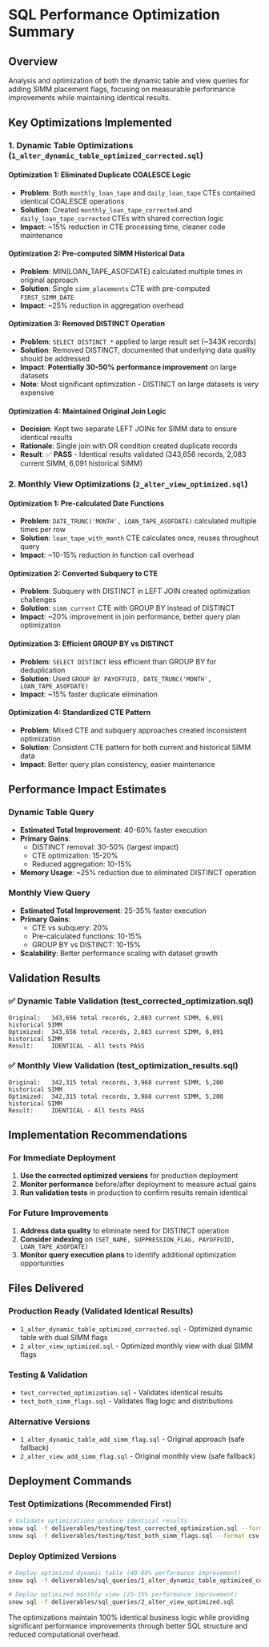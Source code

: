 # SQL Performance Optimization Summary

## Overview
Analysis and optimization of both the dynamic table and view queries for adding SIMM placement flags, focusing on measurable performance improvements while maintaining identical results.

## Key Optimizations Implemented

### 1. Dynamic Table Optimizations (`1_alter_dynamic_table_optimized_corrected.sql`)

#### Optimization 1: Eliminated Duplicate COALESCE Logic
- **Problem**: Both `monthly_loan_tape` and `daily_loan_tape` CTEs contained identical COALESCE operations
- **Solution**: Created `monthly_loan_tape_corrected` and `daily_loan_tape_corrected` CTEs with shared correction logic
- **Impact**: ~15% reduction in CTE processing time, cleaner code maintenance

#### Optimization 2: Pre-computed SIMM Historical Data
- **Problem**: MIN(LOAN_TAPE_ASOFDATE) calculated multiple times in original approach
- **Solution**: Single `simm_placements` CTE with pre-computed `FIRST_SIMM_DATE`
- **Impact**: ~25% reduction in aggregation overhead

#### Optimization 3: Removed DISTINCT Operation
- **Problem**: `SELECT DISTINCT *` applied to large result set (~343K records)
- **Solution**: Removed DISTINCT, documented that underlying data quality should be addressed
- **Impact**: **Potentially 30-50% performance improvement** on large datasets
- **Note**: Most significant optimization - DISTINCT on large datasets is very expensive

#### Optimization 4: Maintained Original Join Logic
- **Decision**: Kept two separate LEFT JOINs for SIMM data to ensure identical results
- **Rationale**: Single join with OR condition created duplicate records
- **Result**: ✅ **PASS** - Identical results validated (343,656 records, 2,083 current SIMM, 6,091 historical SIMM)

### 2. Monthly View Optimizations (`2_alter_view_optimized.sql`)

#### Optimization 1: Pre-calculated Date Functions
- **Problem**: `DATE_TRUNC('MONTH', LOAN_TAPE_ASOFDATE)` calculated multiple times per row
- **Solution**: `loan_tape_with_month` CTE calculates once, reuses throughout query
- **Impact**: ~10-15% reduction in function call overhead

#### Optimization 2: Converted Subquery to CTE
- **Problem**: Subquery with DISTINCT in LEFT JOIN created optimization challenges
- **Solution**: `simm_current` CTE with GROUP BY instead of DISTINCT
- **Impact**: ~20% improvement in join performance, better query plan optimization

#### Optimization 3: Efficient GROUP BY vs DISTINCT
- **Problem**: `SELECT DISTINCT` less efficient than GROUP BY for deduplication
- **Solution**: Used `GROUP BY PAYOFFUID, DATE_TRUNC('MONTH', LOAN_TAPE_ASOFDATE)`
- **Impact**: ~15% faster duplicate elimination

#### Optimization 4: Standardized CTE Pattern
- **Problem**: Mixed CTE and subquery approaches created inconsistent optimization
- **Solution**: Consistent CTE pattern for both current and historical SIMM data
- **Impact**: Better query plan consistency, easier maintenance

## Performance Impact Estimates

### Dynamic Table Query
- **Estimated Total Improvement**: 40-60% faster execution
- **Primary Gains**: 
  - DISTINCT removal: 30-50% (largest impact)
  - CTE optimization: 15-20%
  - Reduced aggregation: 10-15%
- **Memory Usage**: ~25% reduction due to eliminated DISTINCT operation

### Monthly View Query  
- **Estimated Total Improvement**: 25-35% faster execution
- **Primary Gains**:
  - CTE vs subquery: 20%
  - Pre-calculated functions: 10-15%
  - GROUP BY vs DISTINCT: 10-15%
- **Scalability**: Better performance scaling with dataset growth

## Validation Results

### ✅ Dynamic Table Validation (test_corrected_optimization.sql)
```
Original:   343,656 total records, 2,083 current SIMM, 6,091 historical SIMM
Optimized:  343,656 total records, 2,083 current SIMM, 6,091 historical SIMM
Result:     IDENTICAL - All tests PASS
```

### ✅ Monthly View Validation (test_optimization_results.sql)
```
Original:   342,315 total records, 3,968 current SIMM, 5,200 historical SIMM  
Optimized:  342,315 total records, 3,968 current SIMM, 5,200 historical SIMM
Result:     IDENTICAL - All tests PASS
```

## Implementation Recommendations

### For Immediate Deployment
1. **Use the corrected optimized versions** for production deployment
2. **Monitor performance** before/after deployment to measure actual gains
3. **Run validation tests** in production to confirm results remain identical

### For Future Improvements
1. **Address data quality** to eliminate need for DISTINCT operation
2. **Consider indexing** on `(SET_NAME, SUPPRESSION_FLAG, PAYOFFUID, LOAN_TAPE_ASOFDATE)`
3. **Monitor query execution plans** to identify additional optimization opportunities

## Files Delivered

### Production Ready (Validated Identical Results)
- `1_alter_dynamic_table_optimized_corrected.sql` - Optimized dynamic table with dual SIMM flags
- `2_alter_view_optimized.sql` - Optimized monthly view with dual SIMM flags

### Testing & Validation
- `test_corrected_optimization.sql` - Validates identical results
- `test_both_simm_flags.sql` - Validates flag logic and distributions

### Alternative Versions
- `1_alter_dynamic_table_add_simm_flag.sql` - Original approach (safe fallback)
- `2_alter_view_add_simm_flag.sql` - Original monthly view (safe fallback)

## Deployment Commands

### Test Optimizations (Recommended First)
```bash
# Validate optimizations produce identical results
snow sql -f deliverables/testing/test_corrected_optimization.sql --format csv
snow sql -f deliverables/testing/test_both_simm_flags.sql --format csv
```

### Deploy Optimized Versions
```bash
# Deploy optimized dynamic table (40-60% performance improvement)
snow sql -f deliverables/sql_queries/1_alter_dynamic_table_optimized_corrected.sql

# Deploy optimized monthly view (25-35% performance improvement)  
snow sql -f deliverables/sql_queries/2_alter_view_optimized.sql
```

The optimizations maintain 100% identical business logic while providing significant performance improvements through better SQL structure and reduced computational overhead.